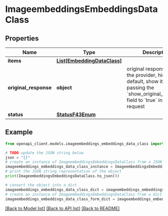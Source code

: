 # ImageembeddingsEmbeddingsDataClass


## Properties

Name | Type | Description | Notes
------------ | ------------- | ------------- | -------------
**items** | [**List[EmbeddingDataClass]**](EmbeddingDataClass.md) |  | [optional] 
**original_response** | **object** | original response sent by the provider, hidden by default, show it by passing the &#x60;show_original_response&#x60; field to &#x60;true&#x60; in your request | [optional] 
**status** | [**StatusF43Enum**](StatusF43Enum.md) |  | 

## Example

```python
from openapi_client.models.imageembeddings_embeddings_data_class import ImageembeddingsEmbeddingsDataClass

# TODO update the JSON string below
json = "{}"
# create an instance of ImageembeddingsEmbeddingsDataClass from a JSON string
imageembeddings_embeddings_data_class_instance = ImageembeddingsEmbeddingsDataClass.from_json(json)
# print the JSON string representation of the object
print(ImageembeddingsEmbeddingsDataClass.to_json())

# convert the object into a dict
imageembeddings_embeddings_data_class_dict = imageembeddings_embeddings_data_class_instance.to_dict()
# create an instance of ImageembeddingsEmbeddingsDataClass from a dict
imageembeddings_embeddings_data_class_form_dict = imageembeddings_embeddings_data_class.from_dict(imageembeddings_embeddings_data_class_dict)
```
[[Back to Model list]](../README.md#documentation-for-models) [[Back to API list]](../README.md#documentation-for-api-endpoints) [[Back to README]](../README.md)



